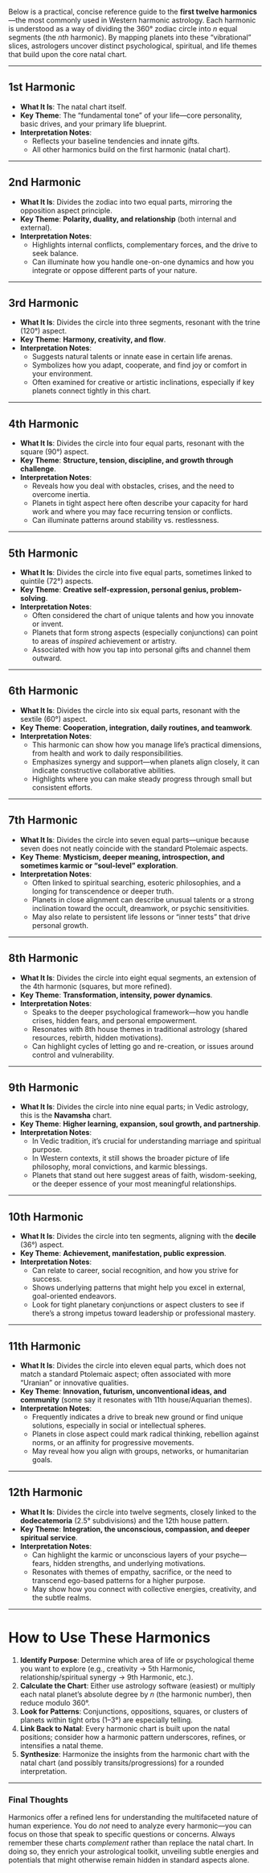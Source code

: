 Below is a practical, concise reference guide to the **first twelve harmonics**—the most commonly used in Western harmonic astrology. Each harmonic is understood as a way of dividing the 360° zodiac circle into _n_ equal segments (the _nth_ harmonic). By mapping planets into these “vibrational” slices, astrologers uncover distinct psychological, spiritual, and life themes that build upon the core natal chart.

---

## 1st Harmonic

- **What It Is**: The natal chart itself.
- **Key Theme**: The “fundamental tone” of your life—core personality, basic drives, and your primary life blueprint.
- **Interpretation Notes**:
  - Reflects your baseline tendencies and innate gifts.
  - All other harmonics build on the first harmonic (natal chart).

---

## 2nd Harmonic

- **What It Is**: Divides the zodiac into two equal parts, mirroring the opposition aspect principle.
- **Key Theme**: **Polarity, duality, and relationship** (both internal and external).
- **Interpretation Notes**:
  - Highlights internal conflicts, complementary forces, and the drive to seek balance.
  - Can illuminate how you handle one-on-one dynamics and how you integrate or oppose different parts of your nature.

---

## 3rd Harmonic

- **What It Is**: Divides the circle into three segments, resonant with the trine (120°) aspect.
- **Key Theme**: **Harmony, creativity, and flow**.
- **Interpretation Notes**:
  - Suggests natural talents or innate ease in certain life arenas.
  - Symbolizes how you adapt, cooperate, and find joy or comfort in your environment.
  - Often examined for creative or artistic inclinations, especially if key planets connect tightly in this chart.

---

## 4th Harmonic

- **What It Is**: Divides the circle into four equal parts, resonant with the square (90°) aspect.
- **Key Theme**: **Structure, tension, discipline, and growth through challenge**.
- **Interpretation Notes**:
  - Reveals how you deal with obstacles, crises, and the need to overcome inertia.
  - Planets in tight aspect here often describe your capacity for hard work and where you may face recurring tension or conflicts.
  - Can illuminate patterns around stability vs. restlessness.

---

## 5th Harmonic

- **What It Is**: Divides the circle into five equal parts, sometimes linked to quintile (72°) aspects.
- **Key Theme**: **Creative self-expression, personal genius, problem-solving**.
- **Interpretation Notes**:
  - Often considered the chart of unique talents and how you innovate or invent.
  - Planets that form strong aspects (especially conjunctions) can point to areas of _inspired_ achievement or artistry.
  - Associated with how you tap into personal gifts and channel them outward.

---

## 6th Harmonic

- **What It Is**: Divides the circle into six equal parts, resonant with the sextile (60°) aspect.
- **Key Theme**: **Cooperation, integration, daily routines, and teamwork**.
- **Interpretation Notes**:
  - This harmonic can show how you manage life’s practical dimensions, from health and work to daily responsibilities.
  - Emphasizes synergy and support—when planets align closely, it can indicate constructive collaborative abilities.
  - Highlights where you can make steady progress through small but consistent efforts.

---

## 7th Harmonic

- **What It Is**: Divides the circle into seven equal parts—unique because seven does not neatly coincide with the standard Ptolemaic aspects.
- **Key Theme**: **Mysticism, deeper meaning, introspection, and sometimes karmic or “soul-level” exploration**.
- **Interpretation Notes**:
  - Often linked to spiritual searching, esoteric philosophies, and a longing for transcendence or deeper truth.
  - Planets in close alignment can describe unusual talents or a strong inclination toward the occult, dreamwork, or psychic sensitivities.
  - May also relate to persistent life lessons or “inner tests” that drive personal growth.

---

## 8th Harmonic

- **What It Is**: Divides the circle into eight equal segments, an extension of the 4th harmonic (squares, but more refined).
- **Key Theme**: **Transformation, intensity, power dynamics**.
- **Interpretation Notes**:
  - Speaks to the deeper psychological framework—how you handle crises, hidden fears, and personal empowerment.
  - Resonates with 8th house themes in traditional astrology (shared resources, rebirth, hidden motivations).
  - Can highlight cycles of letting go and re-creation, or issues around control and vulnerability.

---

## 9th Harmonic

- **What It Is**: Divides the circle into nine equal parts; in Vedic astrology, this is the **Navamsha** chart.
- **Key Theme**: **Higher learning, expansion, soul growth, and partnership**.
- **Interpretation Notes**:
  - In Vedic tradition, it’s crucial for understanding marriage and spiritual purpose.
  - In Western contexts, it still shows the broader picture of life philosophy, moral convictions, and karmic blessings.
  - Planets that stand out here suggest areas of faith, wisdom-seeking, or the deeper essence of your most meaningful relationships.

---

## 10th Harmonic

- **What It Is**: Divides the circle into ten segments, aligning with the **decile** (36°) aspect.
- **Key Theme**: **Achievement, manifestation, public expression**.
- **Interpretation Notes**:
  - Can relate to career, social recognition, and how you strive for success.
  - Shows underlying patterns that might help you excel in external, goal-oriented endeavors.
  - Look for tight planetary conjunctions or aspect clusters to see if there’s a strong impetus toward leadership or professional mastery.

---

## 11th Harmonic

- **What It Is**: Divides the circle into eleven equal parts, which does not match a standard Ptolemaic aspect; often associated with more “Uranian” or innovative qualities.
- **Key Theme**: **Innovation, futurism, unconventional ideas, and community** (some say it resonates with 11th house/Aquarian themes).
- **Interpretation Notes**:
  - Frequently indicates a drive to break new ground or find unique solutions, especially in social or intellectual spheres.
  - Planets in close aspect could mark radical thinking, rebellion against norms, or an affinity for progressive movements.
  - May reveal how you align with groups, networks, or humanitarian goals.

---

## 12th Harmonic

- **What It Is**: Divides the circle into twelve segments, closely linked to the **dodecatemoria** (2.5° subdivisions) and the 12th house pattern.
- **Key Theme**: **Integration, the unconscious, compassion, and deeper spiritual service**.
- **Interpretation Notes**:
  - Can highlight the karmic or unconscious layers of your psyche—fears, hidden strengths, and underlying motivations.
  - Resonates with themes of empathy, sacrifice, or the need to transcend ego-based patterns for a higher purpose.
  - May show how you connect with collective energies, creativity, and the subtle realms.

---

# How to Use These Harmonics

1. **Identify Purpose**: Determine which area of life or psychological theme you want to explore (e.g., creativity → 5th Harmonic, relationship/spiritual synergy → 9th Harmonic, etc.).
2. **Calculate the Chart**: Either use astrology software (easiest) or multiply each natal planet’s absolute degree by _n_ (the harmonic number), then reduce modulo 360°.
3. **Look for Patterns**: Conjunctions, oppositions, squares, or clusters of planets within tight orbs (1–3°) are especially telling.
4. **Link Back to Natal**: Every harmonic chart is built upon the natal positions; consider how a harmonic pattern underscores, refines, or intensifies a natal theme.
5. **Synthesize**: Harmonize the insights from the harmonic chart with the natal chart (and possibly transits/progressions) for a rounded interpretation.

---

### Final Thoughts

Harmonics offer a refined lens for understanding the multifaceted nature of human experience. You do _not_ need to analyze every harmonic—you can focus on those that speak to specific questions or concerns. Always remember these charts _complement_ rather than replace the natal chart. In doing so, they enrich your astrological toolkit, unveiling subtle energies and potentials that might otherwise remain hidden in standard aspects alone.
